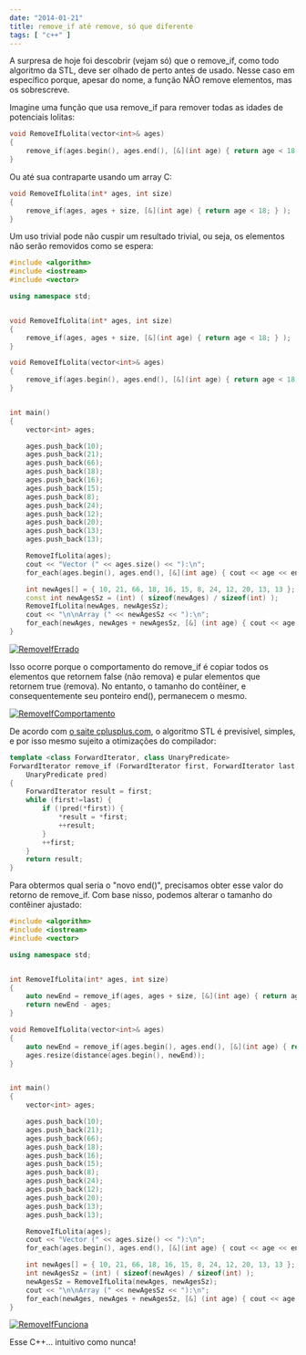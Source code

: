 ```yaml
---
date: "2014-01-21"
title: remove_if até remove, só que diferente
tags: [ "c++" ]
---
```


A surpresa de hoje foi descobrir (vejam só) que o remove_if, como todo algoritmo da STL, deve ser olhado de perto antes de usado. Nesse caso em específico porque, apesar do nome, a função NÃO remove elementos, mas os sobrescreve.

Imagine uma função que usa remove_if para remover todas as idades de potenciais lolitas:

```cpp
void RemoveIfLolita(vector<int>& ages)
{
	remove_if(ages.begin(), ages.end(), [&](int age) { return age < 18; } );
}
```


Ou até sua contraparte usando um array C:

```cpp
void RemoveIfLolita(int* ages, int size)
{
	remove_if(ages, ages + size, [&](int age) { return age < 18; } );
}
```


Um uso trivial pode não cuspir um resultado trivial, ou seja, os elementos não serão removidos como se espera:

```cpp
#include <algorithm>
#include <iostream>
#include <vector>

using namespace std;


void RemoveIfLolita(int* ages, int size)
{
	remove_if(ages, ages + size, [&](int age) { return age < 18; } );
}

void RemoveIfLolita(vector<int>& ages)
{
	remove_if(ages.begin(), ages.end(), [&](int age) { return age < 18; } );
}


int main()
{
	vector<int> ages;

	ages.push_back(10);
	ages.push_back(21);
	ages.push_back(66);
	ages.push_back(18);
	ages.push_back(16);
	ages.push_back(15);
	ages.push_back(8);
	ages.push_back(24);
	ages.push_back(12);
	ages.push_back(20);
	ages.push_back(13);
	ages.push_back(13);

	RemoveIfLolita(ages);
	cout << "Vector (" << ages.size() << "):\n";
	for_each(ages.begin(), ages.end(), [&](int age) { cout << age << endl; });

	int newAges[] = { 10, 21, 66, 18, 16, 15, 8, 24, 12, 20, 13, 13 };
	const int newAgesSz = (int) ( sizeof(newAges) / sizeof(int) );
	RemoveIfLolita(newAges, newAgesSz);
	cout << "\n\nArray (" << newAgesSz << "):\n";
	for_each(newAges, newAges + newAgesSz, [&] (int age) { cout << age << endl; } );
}

```


[![RemoveIfErrado](http://i.imgur.com/AzliFSS.png)](/images/12056971746_f5852acde2_o.png)

Isso ocorre porque o comportamento do remove_if é copiar todos os elementos que retornem false (não remova) e pular elementos que retornem true (remova). No entanto, o tamanho do contêiner, e consequentemente seu ponteiro end(), permanecem o mesmo.

[![RemoveIfComportamento](http://i.imgur.com/JHucsWz.png)](/images/12056450103_9cc50c00e2_o.png)

De acordo com [o saite cplusplus.com](http://www.cplusplus.com/reference/algorithm/remove_if/), o algoritmo STL é previsível, simples, e por isso mesmo sujeito a otimizações do compilador:

```cpp
template <class ForwardIterator, class UnaryPredicate>
ForwardIterator remove_if (ForwardIterator first, ForwardIterator last,
	UnaryPredicate pred)
{
	ForwardIterator result = first;
	while (first!=last) {
		if (!pred(*first)) {
			*result = *first;
			++result;
		}
		++first;
	}
	return result;
}

```


Para obtermos qual seria o "novo end()", precisamos obter esse valor do retorno de remove_if. Com base nisso, podemos alterar o tamanho do contêiner ajustado:

```cpp
#include <algorithm>
#include <iostream>
#include <vector>

using namespace std;


int RemoveIfLolita(int* ages, int size)
{
	auto newEnd = remove_if(ages, ages + size, [&](int age) { return age < 18; } );
	return newEnd - ages;
}

void RemoveIfLolita(vector<int>& ages)
{
	auto newEnd = remove_if(ages.begin(), ages.end(), [&](int age) { return age < 18; } );
	ages.resize(distance(ages.begin(), newEnd));
}


int main()
{
	vector<int> ages;

	ages.push_back(10);
	ages.push_back(21);
	ages.push_back(66);
	ages.push_back(18);
	ages.push_back(16);
	ages.push_back(15);
	ages.push_back(8);
	ages.push_back(24);
	ages.push_back(12);
	ages.push_back(20);
	ages.push_back(13);
	ages.push_back(13);

	RemoveIfLolita(ages);
	cout << "Vector (" << ages.size() << "):\n";
	for_each(ages.begin(), ages.end(), [&](int age) { cout << age << endl; });

	int newAges[] = { 10, 21, 66, 18, 16, 15, 8, 24, 12, 20, 13, 13 };
	int newAgesSz = (int) ( sizeof(newAges) / sizeof(int) );
	newAgesSz = RemoveIfLolita(newAges, newAgesSz);
	cout << "\n\nArray (" << newAgesSz << "):\n";
	for_each(newAges, newAges + newAgesSz, [&] (int age) { cout << age << endl; } );
}

```


[![RemoveIfFunciona](http://i.imgur.com/Q7f2N1G.png)](/images/12059866914_0a75cb036a_o.png)

Esse C++... intuitivo como nunca!
